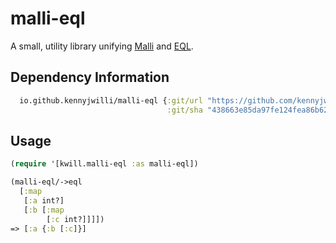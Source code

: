 # malli-eql

A small, utility library unifying [Malli](https://github.com/metosin/malli) and [EQL](https://edn-query-language.org/).

## Dependency Information 

```clojure
  io.github.kennyjwilli/malli-eql {:git/url "https://github.com/kennyjwilli/malli-eql.git" 
                                   :git/sha "438663e85da97fe124fea86b629aeecef1b4abc2"}
```

## Usage

```clojure
(require '[kwill.malli-eql :as malli-eql])

(malli-eql/->eql
  [:map
   [:a int?]
   [:b [:map
        [:c int?]]]])
=> [:a {:b [:c]}]
```
